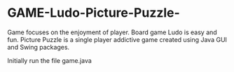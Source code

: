 # GAME-Ludo-Picture-Puzzle-
Game focuses on the enjoyment of player. Board game Ludo is easy and fun. Picture Puzzle is a single player addictive game created using Java GUI and Swing packages.

Initially run the file game.java 

